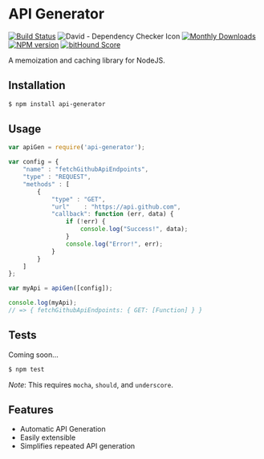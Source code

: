 # API Generator

[![Build Status](https://travis-ci.org/mrodrig/api-generator.svg?branch=master)](https://travis-ci.org/mrodrig/api-generator)
![David - Dependency Checker Icon](https://david-dm.org/mrodrig/api-generator.png)
[![Monthly Downloads](http://img.shields.io/npm/dm/api-generator.svg)](https://www.npmjs.org/package/api-generator)
[![NPM version](https://img.shields.io/npm/v/api-generator.svg)](https://www.npmjs.org/package/api-generator)
[![bitHound Score](https://www.bithound.io/github/mrodrig/api-generator/badges/score.svg)](https://www.bithound.io/github/mrodrig/api-generator)

A memoization and caching library for NodeJS.

## Installation

```bash
$ npm install api-generator
```

## Usage

```javascript
var apiGen = require('api-generator');

var config = {
	"name" : "fetchGithubApiEndpoints",
	"type" : "REQUEST",
	"methods" : [
		{
			"type" : "GET",
			"url"    : "https://api.github.com",
			"callback": function (err, data) {
				if (!err) { 
					console.log("Success!", data);
				}
				console.log("Error!", err);
			}
		}
	]
};

var myApi = apiGen([config]);

console.log(myApi);
// => { fetchGithubApiEndpoints: { GET: [Function] } }
```

## Tests

Coming soon...

```bash
$ npm test
```

_Note_: This requires `mocha`, `should`, and `underscore`.

## Features

- Automatic API Generation
- Easily extensible
- Simplifies repeated API generation